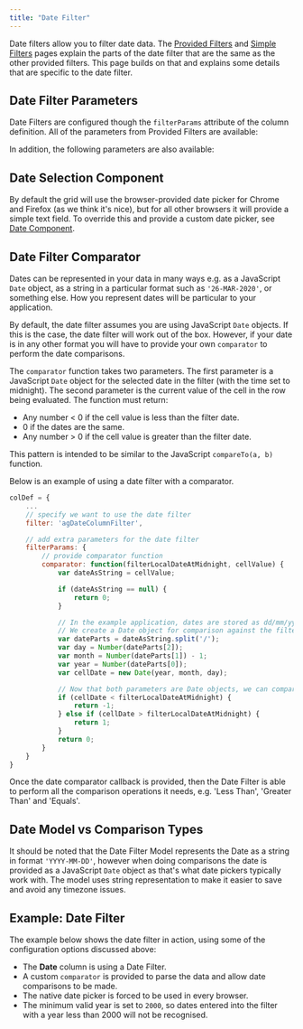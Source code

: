 ```yaml
---
title: "Date Filter"
---
```


Date filters allow you to filter date data. The [Provided Filters](../filter-provided/) and [Simple Filters](../filter-provided-simple/) pages explain the parts of the date filter that are the same as the other provided filters. This page builds on that and explains some details that are specific to the date filter.

## Date Filter Parameters

Date Filters are configured though the `filterParams` attribute of the column definition. All of the parameters from Provided Filters are available:

<api-documentation source='filter-provided/resources/providedFilters.json' section='filterParams'></api-documentation>

In addition, the following parameters are also available:

<api-documentation source='filter-provided-simple/resources/simpleFilters.json' section='filterParams' names='["Date"]'></api-documentation>

## Date Selection Component


By default the grid will use the browser-provided date picker for Chrome and Firefox (as we think it's nice), but for all other browsers it will provide a simple text field. To override this and provide a custom date picker, see [Date Component](../date-component/).

## Date Filter Comparator

Dates can be represented in your data in many ways e.g. as a JavaScript `Date` object, as a string in a particular format such as `'26-MAR-2020'`, or something else. How you represent dates will be particular to your application.

By default, the date filter assumes you are using JavaScript `Date` objects. If this is the case, the date filter will work out of the box. However, if your date is in any other format you will have to provide your own `comparator` to perform the date comparisons.

The `comparator` function takes two parameters. The first parameter is a JavaScript `Date` object for the selected date in the filter (with the time set to midnight). The second parameter is the current value of the cell in the row being evaluated. The function must return:

- Any number < 0 if the cell value is less than the filter date.
- 0 if the dates are the same.
- Any number > 0 if the cell value is greater than the filter date.

This pattern is intended to be similar to the JavaScript `compareTo(a, b)` function.

Below is an example of using a date filter with a comparator.

```js
colDef = {
    ...
    // specify we want to use the date filter
    filter: 'agDateColumnFilter',

    // add extra parameters for the date filter
    filterParams: {
        // provide comparator function
        comparator: function(filterLocalDateAtMidnight, cellValue) {
            var dateAsString = cellValue;

            if (dateAsString == null) {
                return 0;
            }

            // In the example application, dates are stored as dd/mm/yyyy
            // We create a Date object for comparison against the filter date
            var dateParts = dateAsString.split('/');
            var day = Number(dateParts[2]);
            var month = Number(dateParts[1]) - 1;
            var year = Number(dateParts[0]);
            var cellDate = new Date(year, month, day);

            // Now that both parameters are Date objects, we can compare
            if (cellDate < filterLocalDateAtMidnight) {
                return -1;
            } else if (cellDate > filterLocalDateAtMidnight) {
                return 1;
            }
            return 0;
        }
    }
}
```

Once the date comparator callback is provided, then the Date Filter is able to perform all the comparison operations it needs, e.g. 'Less Than', 'Greater Than' and 'Equals'.

## Date Model vs Comparison Types

It should be noted that the Date Filter Model represents the Date as a string in format `'YYYY-MM-DD'`, however when doing comparisons the date is provided as a JavaScript `Date` object as that's what date pickers typically work with. The model uses string representation to make it easier to save and avoid any timezone issues.

## Example: Date Filter

The example below shows the date filter in action, using some of the configuration options discussed above:

- The **Date** column is using a Date Filter.
- A custom `comparator` is provided to parse the data and allow date comparisons to be made.
- The native date picker is forced to be used in every browser.
- The minimum valid year is set to `2000`, so dates entered into the filter with a year less than 2000 will not be recognised.

<grid-example title='Date Picker' name='date-filter' type='generated' options='{ "exampleHeight": 520 }'></grid-example>

